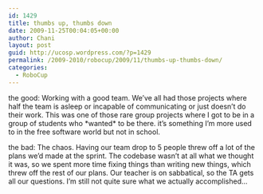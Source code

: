 ```yaml
---
id: 1429
title: thumbs up, thumbs down
date: 2009-11-25T00:04:05+00:00
author: Chani
layout: post
guid: http://ucosp.wordpress.com/?p=1429
permalink: /2009-2010/robocup/2009/11/thumbs-up-thumbs-down/
categories:
  - RoboCup
---
```

the good: Working with a good team. We&#8217;ve all had those projects where half the team is asleep or incapable of communicating or just doesn&#8217;t do their work. This was one of those rare group projects where I got to be in a group of students who \*wanted\* to be there. it&#8217;s something I&#8217;m more used to in the free software world but not in school.

the bad: The chaos. Having our team drop to 5 people threw off a lot of the plans we&#8217;d made at the sprint. The codebase wasn&#8217;t at all what we thought it was, so we spent more time fixing things than writing new things, which threw off the rest of our plans. Our teacher is on sabbatical, so the TA gets all our questions. I&#8217;m still not quite sure what we actually accomplished&#8230;